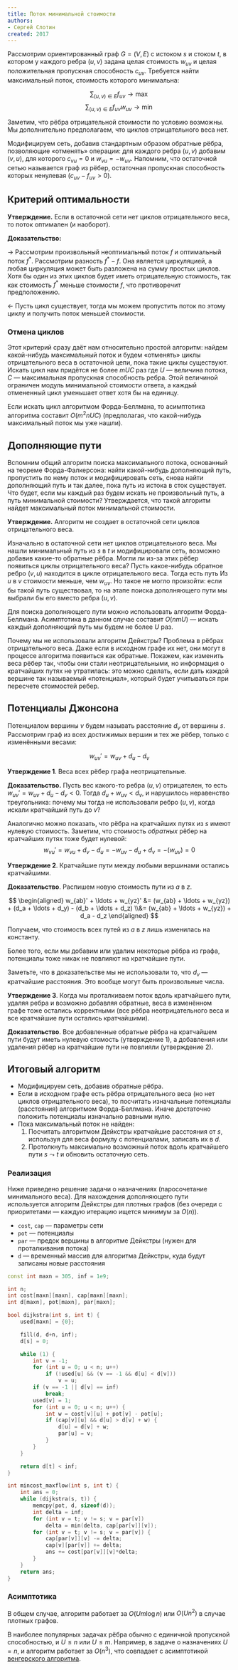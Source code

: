 ```yaml
---
title: Поток минимальной стоимости
authors:
- Сергей Слотин
created: 2017
---
```


Рассмотрим ориентированный граф $G = (V, E)$ с истоком $s$ и стоком $t$, в котором у каждого ребра $(u, v)$ задана целая стоимость $w_{uv}$ и целая положительная пропускная способность $c_{uv}$. Требуется найти максимальный поток, стоимость которого минимальна:

$$ \sum_{(u, v) \in E} f_{uv} \to \max $$
$$ \sum_{(u, v) \in E} f_{uv} w_{uv} \to \min $$

Заметим, что рёбра отрицательной стоимости по условию возможны. Мы дополнительно предполагаем, что циклов отрицательного веса нет.

Модифицируем сеть, добавив стандартным образом обратные рёбра, позволяющие «отменять» операции: для каждого ребра $(u, v)$ добавим $(v, u)$, для которого $c_{vu} = 0$ и $w_{vu} = -w_{uv}$. Напомним, что остаточной сетью называется граф из рёбер, остаточная пропускная способность которых ненулевая ($c_{uv}-f_{uv} > 0$).

## Критерий оптимальности

**Утверждение.** Если в остаточной сети нет циклов отрицательного веса, то поток оптимален (и наоборот).

**Доказательство:** 

$\rightarrow$ Рассмотрим произвольный неоптимальный поток $f$ и оптимальный поток $f^\ast$. Рассмотрим разность $f^\ast-f$. Она является циркуляцией, а любая циркуляция может быть разложена на сумму простых циклов. Хотя бы один из этих циклов будет иметь отрицательную стоимость, так как стоимость $f^\ast$ меньше стоимости $f$, что противоречит предположению.

$\leftarrow$ Пусть цикл существует, тогда мы можем пропустить поток по этому циклу и получить поток меньшей стоимости.

### Отмена циклов

Этот критерий сразу даёт нам относительно простой алгоритм: найдем какой-нибудь максимальный поток и будем «отменять» циклы отрицательного веса в остаточной цепи, пока такие циклы существуют. Искать цикл нам придётся не более $mUC$ раз где $U$ — величина потока, $C$ — максимальная пропускная способность ребра. Этой величиной ограничен модуль минимальной стоимости ответа, а каждый отмененный цикл уменьшает ответ хотя бы на единицу.

Если искать цикл алгоритмом Форда-Беллмана, то асимптотика алгоритма составит $O(m^2nUC)$ (предполагая, что какой-нибудь максимальный поток мы уже нашли).

## Дополняющие пути

Вспомним общий алгоритм поиска максимального потока, основанный на теореме Форда-Фалкерсона: найти какой-нибудь дополняющий путь, пропустить по нему поток и модифицировать сеть, снова найти дополняющий путь и так далее, пока путь из истока в сток существует. Что будет, если мы каждый раз будем искать не произвольный путь, а путь минимальной стоимости? Утверждается, что такой алгоритм найдет максимальный поток минимальной стоимости.

**Утверждение.** Алгоритм не создает в остаточной сети циклов отрицательного веса.

Изначально в остаточной сети нет циклов отрицательного веса. Мы нашли минимальный путь из $s$ в $t$ и модифицировали сеть, возможно добавив какие-то обратные рёбра. Могли ли из-за этих рёбер появиться циклы отрицательного веса? Пусть какое-нибудь обратное ребро $(v, u)$ находится в цикле отрицательного веса. Тогда есть путь Из $u$ в $v$ стоимости меньше, чем $w_{uv}$. Но такое не могло произойти: если бы такой путь существовал, то на этапе поиска дополняющего пути мы выбрали бы его вместо ребра $(u, v)$.

Для поиска дополняющего пути можно использовать алгоритм Форда-Беллмана. Асимптотика в данном случае составит $O(nmU)$ — искать каждый дополняющий путь мы будем не более $U$ раз.

Почему мы не использовали алгоритм Дейкстры? Проблема в рёбрах отрицательного веса. Даже если в исходном графе их нет, они могут в процессе алгоритма появиться как обратные. Покажем, как изменить веса рёбер так, чтобы они стали неотрицательными, но информация о кратчайших путях не утратилась: это можно сделать, если дать каждой вершине так называемый «потенциал», который будет учитываться при пересчете стоимостей ребер.

## Потенциалы Джонсона

Потенциалом вершины $v$ будем называть расстояние $d_v$ от вершины $s$. Рассмотрим граф из всех достижимых вершин и тех же рёбер, только с изменёнными весами:

$$ w_{uv}' = w_{uv} + d_u - d_v $$

**Утверждение 1**. Веса всех рёбер графа неотрицательные.

**Доказательство.** Пусть вес какого-то ребра $(u, v)$ отрицателен, то есть $w_{uv}' = w_{uv} + d_u - d_v < 0$. Тогда $d_u + w_{uv} < d_v$, и нарушилось неравенство треугольника: почему мы тогда не использовали ребро $(u, v)$, когда искали кратчайший путь до $v$?

Аналогично можно показать, что рёбра на кратчайших путях из $s$ имеют нулевую стоимость. Заметим, что стоимость *обратных* рёбер на кратчайших путях тоже будет нулевой:
$$ w_{vu}' = w_{vu} + d_v - d_u = -w_{uv} - d_u + d_v = -(w_{uv}) = 0 $$

**Утверждение 2**. Кратчайшие пути между любыми вершинами остались кратчайшими.

**Доказательство**. Распишем новую стоимость пути из $a$ в $z$.

$$
\begin{aligned}
w_{ab}' + \ldots + w_{yz}'
&= (w_{ab} + \ldots + w_{yz}) + (d_a + \ldots + d_y) - (d_b + \ldots + d_z)
\\&= (w_{ab} + \ldots + w_{yz}) + d_a - d_z
\end{aligned}
$$

Получаем, что стоимость всех путей из $a$ в $z$ лишь изменилась на константу.

Более того, если мы добавим или удалим некоторые рёбра из графа, потенциалы тоже никак не повлияют на кратчайшие пути.

Заметьте, что в доказательстве мы не использовали то, что $d_v$ — кратчайшие расстояния. Это вообще могут быть произвольные числа.

**Утверждение 3**. Когда мы проталкиваем поток вдоль кратчайшего пути, удаляя ребра и возможно добавляя обратные, веса в изменённом графе тоже остались корректными (все рёбра неотрицательного веса и все кратчайшие пути остались кратчайшими).

**Доказательство**. Все добавленные обратные рёбра на кратчайшем пути будут иметь нулевую стомость (утверждение 1), а добавления или удаления рёбер на кратчайшие пути не повлияли (утверждение 2).

## Итоговый алгоритм

- Модифицируем сеть, добавив обратные рёбра.
- Если в исходном графе есть рёбра отрицательного веса (но нет циклов отрицательного веса), то посчитать изначальные потенциалы (расстояния) алгоритмом Форда-Беллмана. Иначе достаточно положить потенциалы изначально равными нулю.
- Пока максимальный поток не найден:
    1. Посчитать алгоритмом Дейкстры кратчайшие расстояния от $s$, используя для веса формулу с потенциалами, записать их в $d$.
    2. Протолкнуть максимально возможный поток вдоль кратчайшего пути $s \leadsto t$ и обновить остаточную сеть.

### Реализация

Ниже приведено решение задачи о назначениях (паросочетание минимального веса). Для нахождения дополняющего пути используется алгоритм Дейкстры для плотных графов (без очереди с приоритетами — каждую итерацию ищется минимум за $O(n)$).

* `cost`, `cap` — параметры сети
* `pot` — потенциалы
* `par` — предок вершины в алгоритме Дейкстры (нужен для проталкивания потока)
* `d` — временный массив для алгоритма Дейкстры, куда будут записаны новые расстояния

```c++
const int maxn = 305, inf = 1e9;

int n;
int cost[maxn][maxn], cap[maxn][maxn];
int d[maxn], pot[maxn], par[maxn];

bool dijkstra(int s, int t) {
    used[maxn] = {0};

    fill(d, d+n, inf);
    d[s] = 0;

    while (1) {
        int v = -1;
        for (int u = 0; u < n; u++)
            if (!used[u] && (v == -1 && d[u] < d[v]))
                v = u;
        if (v == -1 || d[v] == inf)
            break;
        used[v] = 1;
        for (int u = 0; u < n; u++) {
            int w = cost[v][u] + pot[v] - pot[u];
            if (cap[v][u] && d[u] > d[v] + w) {
                d[u] = d[v] + w;
                par[u] = v;
            }
        }
    }

    return d[t] < inf;
}

int mincost_maxflow(int s, int t) {
    int ans = 0;
    while (dijkstra(s, t)) {
        memcpy(pot, d, sizeof(d));
        int delta = inf;
        for (int v = t; v != s; v = par[v])
            delta = min(delta, cap[par[v]][v]);
        for (int v = t; v != s; v = par[v]) {
            cap[par[v]][v] -= delta;
            cap[v][par[v]] += delta;
            ans += cost[par[v]][v]*delta;
        }
    }
    return ans;
}
```

### Асимптотика

В общем случае, алгоритм работает за $O(U m \log n)$ или $O(U n^2)$ в случае плотных графов.

В наиболее популярных задачах рёбра обычно с единичной пропускной способностью, и $U \leq n$ или $U \leq m$. Например, в задаче о назначениях $U = n$, и алгоритм работает за $O(n^3)$, что совпадает с асимптотикой [венгерского алгоритма](http://e-maxx.ru/algo/assignment_hungary).
